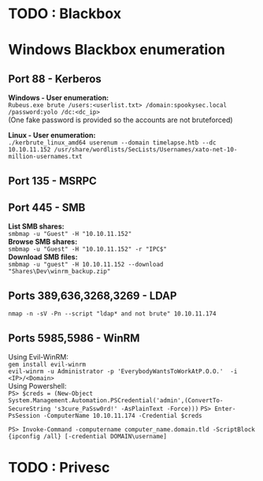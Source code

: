 # TODO : Blackbox
# Windows Blackbox enumeration	

## Port 88 - Kerberos 
**Windows - User enumeration:**  
`Rubeus.exe brute /users:<userlist.txt> /domain:spookysec.local /password:yolo /dc:<dc_ip>`  
(One fake password is provided so the accounts are not bruteforced)  
  
**Linux - User enumeration:**  
`./kerbrute_linux_amd64 userenum --domain timelapse.htb --dc 10.10.11.152 /usr/share/wordlists/SecLists/Usernames/xato-net-10-million-usernames.txt`     
  


## Port 135 - MSRPC


## Port 445 - SMB
**List SMB shares:**  
`smbmap -u "Guest" -H "10.10.11.152"`  
**Browse SMB shares:**  
`smbmap -u "Guest" -H "10.10.11.152" -r "IPC$"`  
**Download SMB files:**   
`smbmap -u "guest" -H 10.10.11.152 --download "Shares\Dev\winrm_backup.zip"`  

## Ports 389,636,3268,3269 - LDAP
`nmap -n -sV -Pn --script "ldap* and not brute" 10.10.11.174`  
  
## Ports 5985,5986 - WinRM
Using Evil-WinRM:  
`gem install evil-winrm`  
`evil-winrm -u Administrator -p 'EverybodyWantsToWorkAtP.O.O.'  -i <IP>/<Domain>`  
Using Powershell:  
`PS> $creds = (New-Object System.Management.Automation.PSCredential('admin',(ConvertTo-SecureString 's3cure_PaSsw0rd!' -AsPlainText -Force)))` 
`PS> Enter-PsSession -ComputerName 10.10.11.174 -Credential $creds`  
  
`PS> Invoke-Command -computername computer_name.domain.tld -ScriptBlock {ipconfig /all} [-credential DOMAIN\username]`    

# TODO : Privesc
